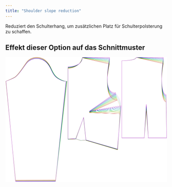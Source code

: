 ```yaml
---
title: "Shoulder slope reduction"
---
```


Reduziert den Schulterhang, um zusätzlichen Platz für Schulterpolsterung zu schaffen.

## Effekt dieser Option auf das Schnittmuster

![Dieses Bild zeigt den Effekt dieser Variable, indem es unterschiedliche Masse dieser Variable überlagert darstellt](breanna_shoulderslopereduction_sample.svg "Effekt dieser Variable auf das Schnittmuster")
